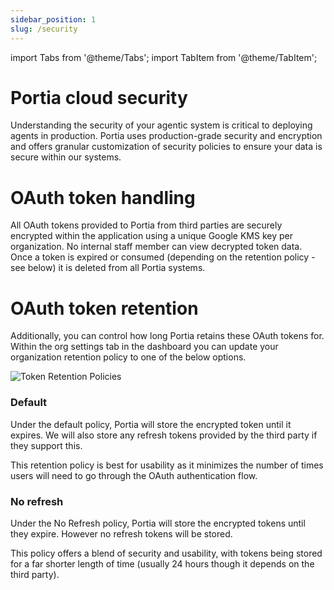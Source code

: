 ```yaml
---
sidebar_position: 1
slug: /security
---
```


import Tabs from '@theme/Tabs';
import TabItem from '@theme/TabItem';

# Portia cloud security

Understanding the security of your agentic system is critical to deploying agents in production. Portia uses production-grade security and encryption and offers granular customization of security policies to ensure your data is secure within our systems. 

# OAuth token handling

All OAuth tokens provided to Portia from third parties are securely encrypted within the application using a unique Google KMS key per organization. No internal staff member can view decrypted token data. Once a token is expired or consumed (depending on the retention policy - see below) it is deleted from all Portia systems.

# OAuth token retention

Additionally, you can control how long Portia retains these OAuth tokens for. Within the org settings tab in the dashboard you can update your organization retention policy to one of the below options.

![Token Retention Policies](/img/token_retention.png)

### Default

Under the default policy, Portia will store the encrypted token until it expires. We will also store any refresh tokens provided by the third party if they support this. 

This retention policy is best for usability as it minimizes the number of times users will need to go through the OAuth authentication flow. 

### No refresh

Under the No Refresh policy, Portia will store the encrypted tokens until they expire. However no refresh tokens will be stored. 

This policy offers a blend of security and usability, with tokens being stored for a far shorter length of time (usually 24 hours though it depends on the third party). 

